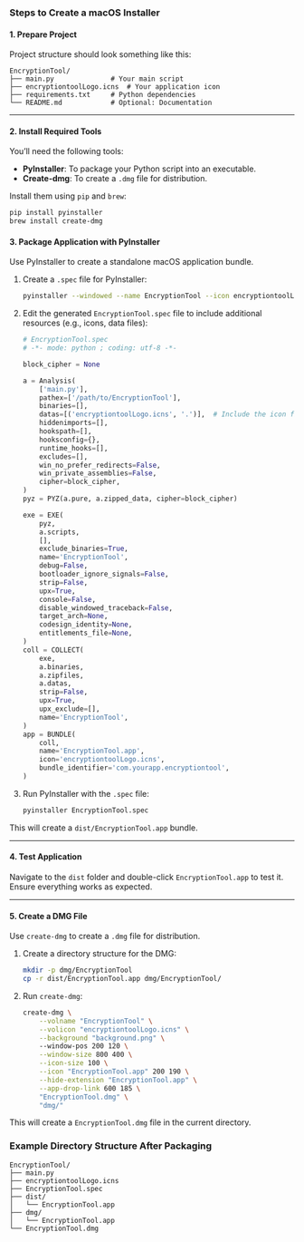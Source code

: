 
### Steps to Create a macOS Installer

#### 1. **Prepare Project**
Project structure should look something like this:
```
EncryptionTool/
├── main.py              # Your main script
├── encryptiontoolLogo.icns  # Your application icon
├── requirements.txt     # Python dependencies
└── README.md            # Optional: Documentation
```

---

#### 2. **Install Required Tools**
You’ll need the following tools:
- **PyInstaller**: To package your Python script into an executable.
- **Create-dmg**: To create a `.dmg` file for distribution.

Install them using `pip` and `brew`:
```bash
pip install pyinstaller
brew install create-dmg
```

#### 3. **Package Application with PyInstaller**
Use PyInstaller to create a standalone macOS application bundle.

1. Create a `.spec` file for PyInstaller:
   ```bash
   pyinstaller --windowed --name EncryptionTool --icon encryptiontoolLogo.icns main.py
   ```

2. Edit the generated `EncryptionTool.spec` file to include additional resources (e.g., icons, data files):
   ```python
   # EncryptionTool.spec
   # -*- mode: python ; coding: utf-8 -*-

   block_cipher = None

   a = Analysis(
       ['main.py'],
       pathex=['/path/to/EncryptionTool'],
       binaries=[],
       datas=[('encryptiontoolLogo.icns', '.')],  # Include the icon file
       hiddenimports=[],
       hookspath=[],
       hooksconfig={},
       runtime_hooks=[],
       excludes=[],
       win_no_prefer_redirects=False,
       win_private_assemblies=False,
       cipher=block_cipher,
   )
   pyz = PYZ(a.pure, a.zipped_data, cipher=block_cipher)

   exe = EXE(
       pyz,
       a.scripts,
       [],
       exclude_binaries=True,
       name='EncryptionTool',
       debug=False,
       bootloader_ignore_signals=False,
       strip=False,
       upx=True,
       console=False,
       disable_windowed_traceback=False,
       target_arch=None,
       codesign_identity=None,
       entitlements_file=None,
   )
   coll = COLLECT(
       exe,
       a.binaries,
       a.zipfiles,
       a.datas,
       strip=False,
       upx=True,
       upx_exclude=[],
       name='EncryptionTool',
   )
   app = BUNDLE(
       coll,
       name='EncryptionTool.app',
       icon='encryptiontoolLogo.icns',
       bundle_identifier='com.yourapp.encryptiontool',
   )
   ```

3. Run PyInstaller with the `.spec` file:
   ```bash
   pyinstaller EncryptionTool.spec
   ```

This will create a `dist/EncryptionTool.app` bundle.

---

#### 4. **Test Application**
Navigate to the `dist` folder and double-click `EncryptionTool.app` to test it. Ensure everything works as expected.

---

#### 5. **Create a DMG File**
Use `create-dmg` to create a `.dmg` file for distribution.

1. Create a directory structure for the DMG:
   ```bash
   mkdir -p dmg/EncryptionTool
   cp -r dist/EncryptionTool.app dmg/EncryptionTool/
   ```

2. Run `create-dmg`:
   ```bash
   create-dmg \
       --volname "EncryptionTool" \
       --volicon "encryptiontoolLogo.icns" \
       --background "background.png" \  
       --window-pos 200 120 \
       --window-size 800 400 \
       --icon-size 100 \
       --icon "EncryptionTool.app" 200 190 \
       --hide-extension "EncryptionTool.app" \
       --app-drop-link 600 185 \
       "EncryptionTool.dmg" \
       "dmg/"
   ```

This will create a `EncryptionTool.dmg` file in the current directory.


### Example Directory Structure After Packaging
```
EncryptionTool/
├── main.py
├── encryptiontoolLogo.icns
├── EncryptionTool.spec
├── dist/
│   └── EncryptionTool.app
├── dmg/
│   └── EncryptionTool.app
└── EncryptionTool.dmg
```
